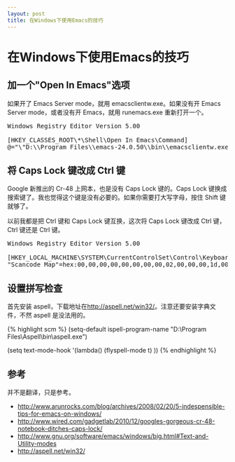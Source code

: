 ```yaml
---
layout: post
title: 在Windows下使用Emacs的技巧
---
```


# 在Windows下使用Emacs的技巧

## 加一个"Open In Emacs"选项

如果开了 Emacs Server mode，就用 emacsclientw.exe。如果没有开 Emacs Server mode，或者没有开 Emacs，就用 runemacs.exe 重新打开一个。

<pre>
Windows Registry Editor Version 5.00

[HKEY_CLASSES_ROOT\*\Shell\Open In Emacs\Command]
@="\"D:\\Program Files\\emacs-24.0.50\\bin\\emacsclientw.exe\" -a \"D:\\Program Files\\emacs-24.0.50\\bin\\runemacs.exe\" \"%1\""
</pre>

## 将 Caps Lock 键改成 Ctrl 键

Google 新推出的 Cr-48 上网本，也是没有 Caps Lock 键的。Caps Lock 键换成搜索键了。我也觉得这个键是没有必要的。如果你需要打大写字母，按住 Shift 键就够了。

以前我都是把 Ctrl 键和 Caps Lock 键互换，这次将 Caps Lock 键改成 Ctrl 键，Ctrl 键还是 Ctrl 键。

<pre>
Windows Registry Editor Version 5.00

[HKEY_LOCAL_MACHINE\SYSTEM\CurrentControlSet\Control\Keyboard Layout]
"Scancode Map"=hex:00,00,00,00,00,00,00,00,02,00,00,00,1d,00,3a,00,00,00,00,00
</pre>

## 设置拼写检查
首先安装 aspell，下载地址在<http://aspell.net/win32/>。注意还要安装字典文件，不然 aspell 是没法用的。

{% highlight scm %}
(setq-default ispell-program-name "D:\\Program Files\\Aspell\\bin\\aspell.exe")

(setq text-mode-hook '(lambda()
                      (flyspell-mode t)
                      ))
{% endhighlight %}

## 参考

并不是翻译，只是参考。

 * <http://www.arunrocks.com/blog/archives/2008/02/20/5-indespensible-tips-for-emacs-on-windows/>
 * <http://www.wired.com/gadgetlab/2010/12/googles-gorgeous-cr-48-notebook-ditches-caps-lock/>
 * <http://www.gnu.org/software/emacs/windows/big.html#Text-and-Utility-modes>
 * <http://aspell.net/win32/>
